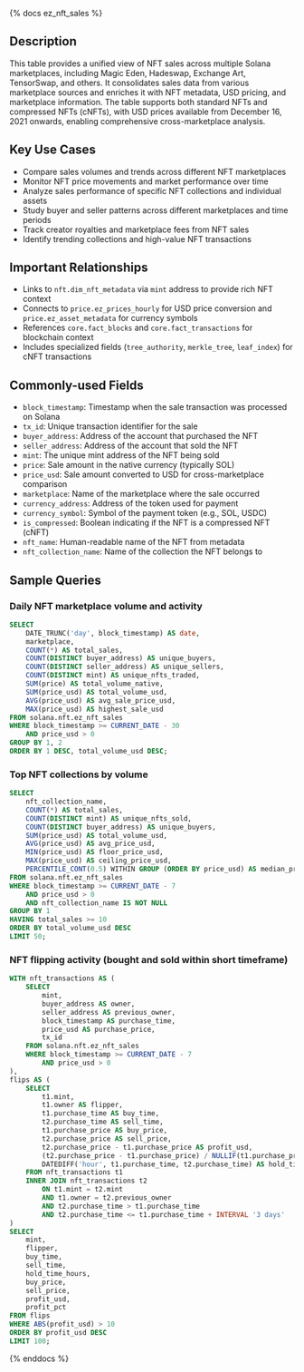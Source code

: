 {% docs ez_nft_sales %}

## Description
This table provides a unified view of NFT sales across multiple Solana marketplaces, including Magic Eden, Hadeswap, Exchange Art, TensorSwap, and others. It consolidates sales data from various marketplace sources and enriches it with NFT metadata, USD pricing, and marketplace information. The table supports both standard NFTs and compressed NFTs (cNFTs), with USD prices available from December 16, 2021 onwards, enabling comprehensive cross-marketplace analysis.

## Key Use Cases
- Compare sales volumes and trends across different NFT marketplaces
- Monitor NFT price movements and market performance over time
- Analyze sales performance of specific NFT collections and individual assets
- Study buyer and seller patterns across different marketplaces and time periods
- Track creator royalties and marketplace fees from NFT sales
- Identify trending collections and high-value NFT transactions

## Important Relationships
- Links to `nft.dim_nft_metadata` via `mint` address to provide rich NFT context
- Connects to `price.ez_prices_hourly` for USD price conversion and `price.ez_asset_metadata` for currency symbols
- References `core.fact_blocks` and `core.fact_transactions` for blockchain context
- Includes specialized fields (`tree_authority`, `merkle_tree`, `leaf_index`) for cNFT transactions

## Commonly-used Fields
- `block_timestamp`: Timestamp when the sale transaction was processed on Solana
- `tx_id`: Unique transaction identifier for the sale
- `buyer_address`: Address of the account that purchased the NFT
- `seller_address`: Address of the account that sold the NFT
- `mint`: The unique mint address of the NFT being sold
- `price`: Sale amount in the native currency (typically SOL)
- `price_usd`: Sale amount converted to USD for cross-marketplace comparison
- `marketplace`: Name of the marketplace where the sale occurred
- `currency_address`: Address of the token used for payment
- `currency_symbol`: Symbol of the payment token (e.g., SOL, USDC)
- `is_compressed`: Boolean indicating if the NFT is a compressed NFT (cNFT)
- `nft_name`: Human-readable name of the NFT from metadata
- `nft_collection_name`: Name of the collection the NFT belongs to

## Sample Queries

### Daily NFT marketplace volume and activity
```sql
SELECT 
    DATE_TRUNC('day', block_timestamp) AS date,
    marketplace,
    COUNT(*) AS total_sales,
    COUNT(DISTINCT buyer_address) AS unique_buyers,
    COUNT(DISTINCT seller_address) AS unique_sellers,
    COUNT(DISTINCT mint) AS unique_nfts_traded,
    SUM(price) AS total_volume_native,
    SUM(price_usd) AS total_volume_usd,
    AVG(price_usd) AS avg_sale_price_usd,
    MAX(price_usd) AS highest_sale_usd
FROM solana.nft.ez_nft_sales
WHERE block_timestamp >= CURRENT_DATE - 30
    AND price_usd > 0
GROUP BY 1, 2
ORDER BY 1 DESC, total_volume_usd DESC;
```

### Top NFT collections by volume
```sql
SELECT 
    nft_collection_name,
    COUNT(*) AS total_sales,
    COUNT(DISTINCT mint) AS unique_nfts_sold,
    COUNT(DISTINCT buyer_address) AS unique_buyers,
    SUM(price_usd) AS total_volume_usd,
    AVG(price_usd) AS avg_price_usd,
    MIN(price_usd) AS floor_price_usd,
    MAX(price_usd) AS ceiling_price_usd,
    PERCENTILE_CONT(0.5) WITHIN GROUP (ORDER BY price_usd) AS median_price_usd
FROM solana.nft.ez_nft_sales
WHERE block_timestamp >= CURRENT_DATE - 7
    AND price_usd > 0
    AND nft_collection_name IS NOT NULL
GROUP BY 1
HAVING total_sales >= 10
ORDER BY total_volume_usd DESC
LIMIT 50;
```

### NFT flipping activity (bought and sold within short timeframe)
```sql
WITH nft_transactions AS (
    SELECT 
        mint,
        buyer_address AS owner,
        seller_address AS previous_owner,
        block_timestamp AS purchase_time,
        price_usd AS purchase_price,
        tx_id
    FROM solana.nft.ez_nft_sales
    WHERE block_timestamp >= CURRENT_DATE - 7
        AND price_usd > 0
),
flips AS (
    SELECT 
        t1.mint,
        t1.owner AS flipper,
        t1.purchase_time AS buy_time,
        t2.purchase_time AS sell_time,
        t1.purchase_price AS buy_price,
        t2.purchase_price AS sell_price,
        t2.purchase_price - t1.purchase_price AS profit_usd,
        (t2.purchase_price - t1.purchase_price) / NULLIF(t1.purchase_price, 0) * 100 AS profit_pct,
        DATEDIFF('hour', t1.purchase_time, t2.purchase_time) AS hold_time_hours
    FROM nft_transactions t1
    INNER JOIN nft_transactions t2
        ON t1.mint = t2.mint
        AND t1.owner = t2.previous_owner
        AND t2.purchase_time > t1.purchase_time
        AND t2.purchase_time <= t1.purchase_time + INTERVAL '3 days'
)
SELECT 
    mint,
    flipper,
    buy_time,
    sell_time,
    hold_time_hours,
    buy_price,
    sell_price,
    profit_usd,
    profit_pct
FROM flips
WHERE ABS(profit_usd) > 10
ORDER BY profit_usd DESC
LIMIT 100;
```

{% enddocs %} 